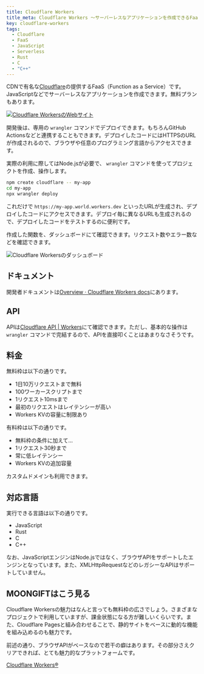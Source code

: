 ```yaml
---
title: Cloudflare Workers
title_meta: Cloudflare Workers 〜サーバーレスなアプリケーションを作成できるFaaS〜
key: cloudflare-workers
tags:
  - Cloudflare
  - FaaS
  - JavaScript
  - Serverless
  - Rust
  - C
  - "C++"
---
```


CDNで有名な[Cloudflare](https://www.cloudflare.com/)の提供するFaaS（Function as a Service）です。JavaScriptなどでサーバーレスなアプリケーションを作成できます。無料プランもあります。

[![Cloudflare WorkersのWebサイト](/img/services/cloudflare-workers.jpg)](https://workers.cloudflare.com/)

<!--more-->

開発後は、専用の `wrangler` コマンドでデプロイできます。もちろんGitHub Actionsなどと連携することもできます。デプロイしたコードにはHTTPSのURLが作成されるので、ブラウザや任意のプログラミング言語からアクセスできます。

実際の利用に際してはNode.jsが必要で、 `wrangler` コマンドを使ってプロジェクトを作成、操作します。

```bash
npm create cloudflare -- my-app
cd my-app
npx wrangler deploy
```

これだけで `https://my-app.world.workers.dev` といったURLが生成され、デプロイしたコードにアクセスできます。デプロイ毎に異なるURLも生成されるので、デプロイしたコードをテストするのに便利です。

作成した関数を、ダッシュボードにて確認できます。リクエスト数やエラー数などを確認できます。

![Cloudflare Workersのダッシュボード](/img/services/cloudflare-workers-2.jpg)

## ドキュメント

開発者ドキュメントは[Overview · Cloudflare Workers docs](https://developers.cloudflare.com/workers/)にあります。

## API

APIは[Cloudflare API \| Workers](https://developers.cloudflare.com/api/resources/workers/)にて確認できます。ただし、基本的な操作は `wrangler` コマンドで完結するので、APIを直接叩くことはあまりなさそうです。

## 料金

無料枠は以下の通りです。

- 1日10万リクエストまで無料
- 100ワーカースクリプトまで
- 1リクエスト10msまで
- 最初のリクエストはレイテンシーが高い
- Workers KVの容量に制限あり

有料枠は以下の通りです。

- 無料枠の条件に加えて…
- 1リクエスト30秒まで
- 常に低レイテンシー
- Workers KVの追加容量

カスタムドメインも利用できます。

## 対応言語

実行できる言語は以下の通りです。

- JavaScript
- Rust
- C
- C++

なお、JavaScriptエンジンはNode.jsではなく、ブラウザAPIをサポートしたエンジンとなっています。また、XMLHttpRequestなどのレガシーなAPIはサポートしていません。

## MOONGIFTはこう見る

Cloudflare Workersの魅力はなんと言っても無料枠の広さでしょう。さまざまなプロジェクトで利用していますが、課金状態になる方が難しいくらいです。また、Cloudflare Pagesと組み合わせることで、静的サイトをベースに動的な機能を組み込めるのも魅力です。

前述の通り、ブラウザAPIがベースなので若干の癖はあります。その部分さえクリアできれば、とても魅力的なプラットフォームです。

[Cloudflare Workers®](https://workers.cloudflare.com/)
